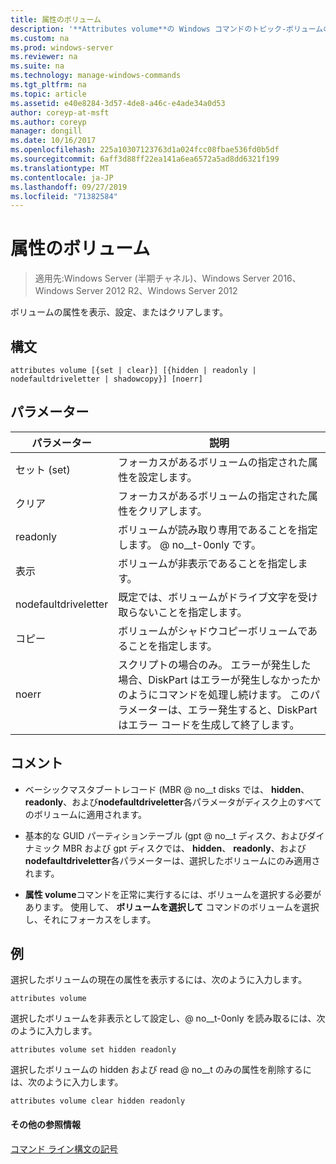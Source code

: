 ```yaml
---
title: 属性のボリューム
description: '**Attributes volume**の Windows コマンドのトピック-ボリュームの属性を表示、設定、またはクリアします。'
ms.custom: na
ms.prod: windows-server
ms.reviewer: na
ms.suite: na
ms.technology: manage-windows-commands
ms.tgt_pltfrm: na
ms.topic: article
ms.assetid: e40e8284-3d57-4de8-a46c-e4ade34a0d53
author: coreyp-at-msft
ms.author: coreyp
manager: dongill
ms.date: 10/16/2017
ms.openlocfilehash: 225a10307123763d1a024fcc08fbae536fd0b5df
ms.sourcegitcommit: 6aff3d88ff22ea141a6ea6572a5ad8dd6321f199
ms.translationtype: MT
ms.contentlocale: ja-JP
ms.lasthandoff: 09/27/2019
ms.locfileid: "71382584"
---
```

# <a name="attributes-volume"></a>属性のボリューム

>適用先:Windows Server (半期チャネル)、Windows Server 2016、Windows Server 2012 R2、Windows Server 2012

ボリュームの属性を表示、設定、またはクリアします。  
  
  
  
## <a name="syntax"></a>構文  
  
```  
attributes volume [{set | clear}] [{hidden | readonly | nodefaultdriveletter | shadowcopy}] [noerr]  
```  
  
## <a name="parameters"></a>パラメーター  
  
|パラメーター|説明|  
|-------|--------|  
|セット (set)|フォーカスがあるボリュームの指定された属性を設定します。|  
|クリア|フォーカスがあるボリュームの指定された属性をクリアします。|  
|readonly|ボリュームが読み取り専用であることを指定します。 @ no__t-0only です。|  
|表示|ボリュームが非表示であることを指定します。|  
|nodefaultdriveletter|既定では、ボリュームがドライブ文字を受け取らないことを指定します。|  
|コピー|ボリュームがシャドウコピーボリュームであることを指定します。|  
|noerr|スクリプトの場合のみ。 エラーが発生した場合、DiskPart はエラーが発生しなかったかのようにコマンドを処理し続けます。 このパラメーターは、エラー発生すると、DiskPart はエラー コードを生成して終了します。|  
  
## <a name="remarks"></a>コメント  
  
-   ベーシックマスタブートレコード \(MBR @ no__t disks では、 **hidden**、 **readonly**、および**nodefaultdriveletter**各パラメータがディスク上のすべてのボリュームに適用されます。  
  
-   基本的な GUID パーティションテーブル \(gpt @ no__t ディスク、およびダイナミック MBR および gpt ディスクでは、 **hidden**、 **readonly**、および**nodefaultdriveletter**各パラメーターは、選択したボリュームにのみ適用されます。  
  
-   **属性 volume**コマンドを正常に実行するには、ボリュームを選択する必要があります。 使用して、 **ボリュームを選択して** コマンドのボリュームを選択し、それにフォーカスをします。  
  
## <a name="BKMK_examples"></a>例  
選択したボリュームの現在の属性を表示するには、次のように入力します。  
  
```  
attributes volume  
```  
  
選択したボリュームを非表示として設定し、@ no__t-0only を読み取るには、次のように入力します。  
  
```  
attributes volume set hidden readonly  
```  
  
選択したボリュームの hidden および read @ no__t のみの属性を削除するには、次のように入力します。  
  
```  
attributes volume clear hidden readonly  
```  
  
#### <a name="additional-references"></a>その他の参照情報  
[コマンド ライン構文の記号](command-line-syntax-key.md)  
  

  

